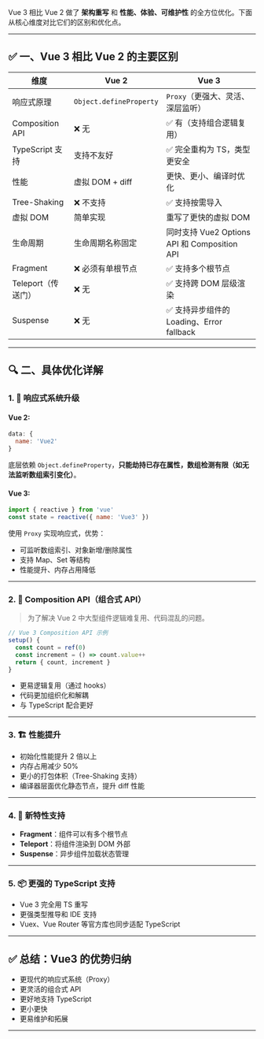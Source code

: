 Vue 3 相比 Vue 2 做了 **架构重写** 和 **性能、体验、可维护性** 的全方位优化。下面从核心维度对比它们的区别和优化点。

---

## ✅ 一、Vue 3 相比 Vue 2 的主要区别

| 维度              | Vue 2                   | Vue 3                                   |
| --------------- | ----------------------- | --------------------------------------- |
| 响应式原理           | `Object.defineProperty` | `Proxy`（更强大、灵活、深层监听）                    |
| Composition API | ❌ 无                     | ✅ 有（支持组合逻辑复用）                           |
| TypeScript 支持   | 支持不友好                   | ✅ 完全重构为 TS，类型更安全                        |
| 性能              | 虚拟 DOM + diff           | 更快、更小、编译时优化                             |
| Tree-Shaking    | ❌ 不支持                   | ✅ 支持按需导入                                |
| 虚拟 DOM          | 简单实现                    | 重写了更快的虚拟 DOM                            |
| 生命周期            | 生命周期名称固定                | 同时支持 Vue2 Options API 和 Composition API |
| Fragment        | ❌ 必须有单根节点               | ✅ 支持多个根节点                               |
| Teleport（传送门）   | ❌ 无                     | ✅ 支持跨 DOM 层级渲染                          |
| Suspense        | ❌ 无                     | ✅ 支持异步组件的 Loading、Error fallback        |

---

## 🔍 二、具体优化详解

### 1. 🧬 响应式系统升级

#### Vue 2:

```js
data: {
  name: 'Vue2'
}
```

底层依赖 `Object.defineProperty`，**只能劫持已存在属性，数组检测有限（如无法监听数组索引变化）**。

#### Vue 3:

```js
import { reactive } from 'vue'
const state = reactive({ name: 'Vue3' })
```

使用 `Proxy` 实现响应式，优势：

* 可监听数组索引、对象新增/删除属性
* 支持 Map、Set 等结构
* 性能提升、内存占用降低

---

### 2. 🧩 Composition API（组合式 API）

> 为了解决 Vue 2 中大型组件逻辑难复用、代码混乱的问题。

```js
// Vue 3 Composition API 示例
setup() {
  const count = ref(0)
  const increment = () => count.value++
  return { count, increment }
}
```

* 更易逻辑复用（通过 hooks）
* 代码更加组织化和解耦
* 与 TypeScript 配合更好

---

### 3. 🏗 性能提升

* 初始化性能提升 2 倍以上
* 内存占用减少 50%
* 更小的打包体积（Tree-Shaking 支持）
* 编译器层面优化静态节点，提升 diff 性能

---

### 4. 🧱 新特性支持

* **Fragment**：组件可以有多个根节点
* **Teleport**：将组件渲染到 DOM 外部
* **Suspense**：异步组件加载状态管理

---

### 5. 📦 更强的 TypeScript 支持

* Vue 3 完全用 TS 重写
* 更强类型推导和 IDE 支持
* Vuex、Vue Router 等官方库也同步适配 TypeScript

---

## ✅ 总结：Vue3 的优势归纳

* 更现代的响应式系统（Proxy）
* 更灵活的组合式 API
* 更好地支持 TypeScript
* 更小更快
* 更易维护和拓展

---